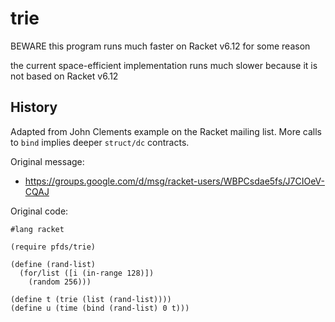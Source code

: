 trie
===

BEWARE
 this program runs much faster on Racket v6.12 for some reason

 the current space-efficient implementation runs much slower because it is
 not based on Racket v6.12


History
---

Adapted from John Clements example on the Racket mailing list.
More calls to `bind` implies deeper `struct/dc` contracts.

Original message:

- https://groups.google.com/d/msg/racket-users/WBPCsdae5fs/J7CIOeV-CQAJ


Original code:

```
#lang racket

(require pfds/trie)

(define (rand-list)
  (for/list ([i (in-range 128)])
    (random 256)))

(define t (trie (list (rand-list))))
(define u (time (bind (rand-list) 0 t)))
```
